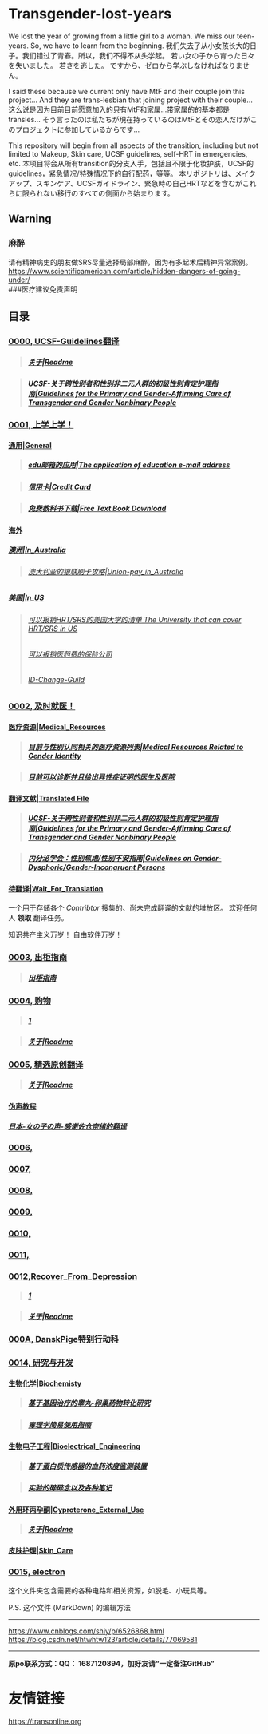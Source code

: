 # Transgender-lost-years

We lost the year of growing from a little girl to a woman. We miss our teen-years. So, we have to learn from the beginning.
我们失去了从小女孩长大的日子。我们错过了青春。所以，我们不得不从头学起。
若い女の子から育った日々を失いました。 若さを逃した。 ですから、ゼロから学ぶしなければなりません。

I said these because we current only have MtF and their couple join this project... And they are trans-lesbian that joining project with their couple...
这么说是因为目前目前愿意加入的只有MtF和家属…带家属的的基本都是transles…
そう言ったのは私たちが現在持っているのはMtFとその恋人だけがこのプロジェクトに参加しているからです...

This repository will begin from all aspects of the transition, including but not limited to Makeup, Skin care, UCSF guidelines, self-HRT in emergencies, etc.
本项目将会从所有transition的分支入手，包括且不限于化妆护肤，UCSF的guidelines，紧急情况/特殊情况下的自行配药，等等。
本リポジトリは、メイクアップ、スキンケア、UCSFガイドライン、緊急時の自己HRTなどを含むがこれらに限られない移行のすべての側面から始まります。

## Warning
### 麻醉
请有精神病史的朋友做SRS尽量选择局部麻醉，因为有多起术后精神异常案例。 <br>
https://www.scientificamerican.com/article/hidden-dangers-of-going-under/ <br>
###医疗建议免责声明

## 目录

### [0000, UCSF-Guidelines翻译](0000_UCSF-Guidelines) 
> ##### [关于|Readme](0000_UCSF-Guidelines/README.md)

> ##### [UCSF-关于跨性别者和性别非二元人群的初级性别肯定护理指南|Guidelines for the Primary and Gender-Affirming Care of Transgender and Gender Nonbinary People](0000_UCSF-Guidelines/UCSF-Transgender-PGACG-6-17-16-译文.pdf)

### [0001, 上学上学！](0001_Education)

#### [通用|General](0001_Education/General)

> ##### [edu邮箱的应用|The application of education e-mail address](0001_Education/General/edu邮箱及学生相关福利.md) 

> ##### [信用卡|Credit Card](0001_Education/General/credit-card.md)

> ##### [免费教科书下载|Free Text Book Download](0001_Education/General/Free_Text_Book_Download)

#### [海外](0001_Education/Oversea)

##### [澳洲|In_Australia](0001_Education/Oversea/In_Australia)

> ###### [澳大利亚的银联刷卡攻略|Union-pay_in_Australia](0001_Education/Oversea/In_Australia/澳大利亚的银联支付攻略.md) 

##### [美国|In_US](0001_Education/Oversea/In_US)

> ###### [可以报销HRT/SRS的美国大学的清单 The University that can cover HRT/SRS in US](0001_Education/Oversea/In_US/可以报销HRT&SRS的美国大学的清单.md)
> ###### [可以报销医药费的保险公司](0001/Oversea/free-text-book-download.md)
> ###### [ID-Change-Guild](0001_Education/Oversea/In_US/ID-Change-Guild/)


### [0002, 及时就医！](0002_Medical)

#### [医疗资源|Medical_Resources](0002_Medical/Medical_Resources)

> ##### [目前与性别认同相关的医疗资源列表|Medical Resources Related to Gender Identity](0002_Medical/Medical_Resources/目前与性别认同相关的医疗资源列表.md)

> ##### [目前可以诊断并且给出异性症证明的医生及医院](0002_Medical/Medical_Resources/目前与易性症有关的医生及医院.md) 

#### [翻译文献|Translated File](0002_Medical/Translated_File)

> ##### [UCSF-关于跨性别者和性别非二元人群的初级性别肯定护理指南|Guidelines for the Primary and Gender-Affirming Care of Transgender and Gender Nonbinary People](0002_Medical/Translated_File/UCSF-Transgender-PGACG-6-17-16-译文.pdf)

> ##### [内分泌学会：性别焦虑/性别不安指南|Guidelines on Gender-Dysphoric/Gender-Incongruent Persons](0002_Medical/Translated_File/内分泌学会指南.pdf)

#### [待翻译|Wait_For_Translation](0002_Medical/Wait_For_Translation)

一个用于存储各个 *Contribtor* 搜集的、尚未完成翻译的文献的堆放区。
欢迎任何人 **领取** 翻译任务。

知识共产主义万岁！
自由软件万岁！




### [0003, 出柜指南](0003_GetOutCloset) 

> ##### [出柜指南](0003_GetOutCloset/出柜指南.md)

### [0004, 购物](0004_Shopping) 

> ##### [1](0004_Shopping/1.md)

> ##### [关于|Readme](0004_Shopping/README.md)

### [0005, 精选原创翻译](0005_BookTranslating)

> ##### [关于|Readme](0005_BookTranslating/README.md)

#### [伪声教程](0005_BookTranslating/weisheng)
##### [日本-女の子の声-感谢佐仓奈绪的翻译](0005_BookTranslating/weishengnv-zi-sheng)

### [0006,]()

### [0007,]() 

### [0008,]()

### [0009,]()

### [0010,]()

### [0011,]()

### [0012,Recover_From_Depression](0012_Recover_From_Depression)

> ##### [1](0012_Recover_From_Depression/1.md)

> ##### [关于|Readme](0012_Recover_From_Depression/README.md)

### [000A, DanskPige特别行动科](000A_DanskPigeSpecialGrope) 

### [0014, 研究与开发](0014_ResearchDevelopment) 

#### [生物化学|Biochemisty](0014_ResearchDevelopment/Biochemistry)

> ##### [基于基因治疗的睾丸-卵巢药物转化研究](0014_ResearchDevelopment/Biochemistry/基于基因治疗的睾丸-卵巢药物转化研究.md)

> ##### [毒理学简易使用指南](0014_ResearchDevelopment/Biochemistry/毒理学简易使用指南.md)

#### [生物电子工程|Bioelectrical_Engineering](0014_ResearchDevelopment/Bioelectrical_Engineering)

> ##### [基于蛋白质传感器的血药浓度监测装置](0014_ResearchDevelopment/Bioelectrical_Engineering/基于蛋白质传感器的血药浓度监测装置.md)

> ##### [实验的碎碎念以及各种笔记](0014_ResearchDevelopment/Bioelectrical_Engineering/实验的碎碎念以及各种笔记.md)

#### [外用环丙孕酮|Cyproterone_External_Use](0014_ResearchDevelopment/Cyproterone_External_Use)

> ##### [关于|Readme](0014_ResearchDevelopment/Cyproterone_External_Use/README.md)

#### [皮肤护理|Skin_Care](0014_ResearchDevelopment/Skin_Care)

### [0015, electron](0015electron)
这个文件夹包含需要的各种电路和相关资源，如脱毛、小玩具等。


P.S.
这个文件 (MarkDown) 的编辑方法

--------------------
https://www.cnblogs.com/shiy/p/6526868.html <br>
https://blog.csdn.net/htwhtw123/article/details/77069581 <br>












------------------------------------------
**原po联系方式：QQ： 1687120894，加好友请“一定备注GitHub”**







# 友情链接
https://transonline.org
